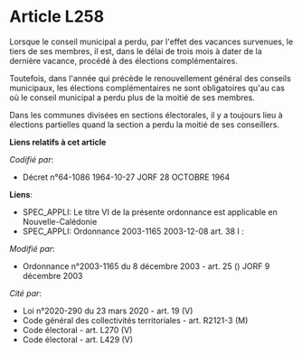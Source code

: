 # Article L258

Lorsque le conseil municipal a perdu, par l'effet des vacances survenues, le tiers de ses membres, il est, dans le délai de
trois mois à dater de la dernière vacance, procédé à des élections complémentaires.

Toutefois, dans l'année qui précède le renouvellement général des conseils municipaux, les élections complémentaires ne sont
obligatoires qu'au cas où le conseil municipal a perdu plus de la moitié de ses membres.

Dans les communes divisées en sections électorales, il y a toujours lieu à élections partielles quand la section a perdu la
moitié de ses conseillers.

**Liens relatifs à cet article**

_Codifié par_:

  - Décret n°64-1086 1964-10-27 JORF 28 OCTOBRE 1964

**Liens**:

  - SPEC_APPLI: Le titre VI de la présente ordonnance est applicable en Nouvelle-Calédonie
  - SPEC_APPLI: Ordonnance 2003-1165 2003-12-08 art. 38 I :

_Modifié par_:

  - Ordonnance n°2003-1165 du 8 décembre 2003 - art. 25 () JORF 9 décembre 2003

_Cité par_:

  - Loi n°2020-290 du 23 mars 2020 - art. 19 (V)
  - Code général des collectivités territoriales - art. R2121-3 (M)
  - Code électoral - art. L270 (V)
  - Code électoral - art. L429 (V)
